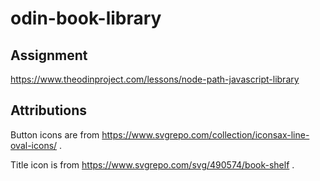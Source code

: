 # odin-book-library

## Assignment
https://www.theodinproject.com/lessons/node-path-javascript-library

## Attributions
Button icons are from https://www.svgrepo.com/collection/iconsax-line-oval-icons/ .

Title icon is from https://www.svgrepo.com/svg/490574/book-shelf .